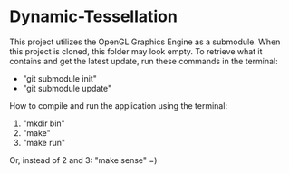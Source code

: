 # Dynamic-Tessellation
This project utilizes the OpenGL Graphics Engine as a submodule.
When this project is cloned, this folder may look empty. To retrieve what it contains and get the latest update, run these commands in the terminal:
* "git submodule init"
* "git submodule update"

How to compile and run the application using the terminal:
  1. "mkdir bin"
  2. "make"
  3. "make run"

Or, instead of 2 and 3: "make sense" =)

